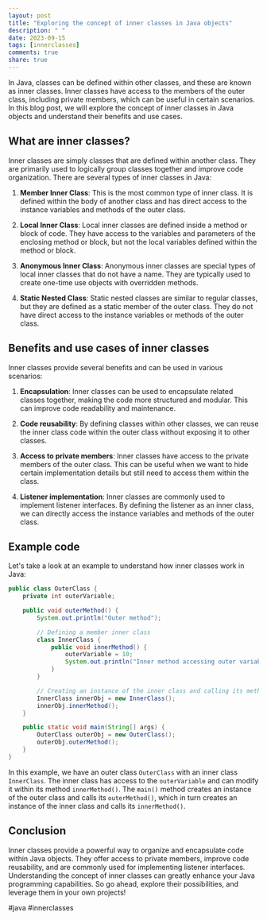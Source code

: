 ```yaml
---
layout: post
title: "Exploring the concept of inner classes in Java objects"
description: " "
date: 2023-09-15
tags: [innerclasses]
comments: true
share: true
---
```


In Java, classes can be defined within other classes, and these are known as inner classes. Inner classes have access to the members of the outer class, including private members, which can be useful in certain scenarios. In this blog post, we will explore the concept of inner classes in Java objects and understand their benefits and use cases.

## What are inner classes?

Inner classes are simply classes that are defined within another class. They are primarily used to logically group classes together and improve code organization. There are several types of inner classes in Java:

1. **Member Inner Class**: This is the most common type of inner class. It is defined within the body of another class and has direct access to the instance variables and methods of the outer class.

2. **Local Inner Class**: Local inner classes are defined inside a method or block of code. They have access to the variables and parameters of the enclosing method or block, but not the local variables defined within the method or block.

3. **Anonymous Inner Class**: Anonymous inner classes are special types of local inner classes that do not have a name. They are typically used to create one-time use objects with overridden methods.

4. **Static Nested Class**: Static nested classes are similar to regular classes, but they are defined as a static member of the outer class. They do not have direct access to the instance variables or methods of the outer class.

## Benefits and use cases of inner classes

Inner classes provide several benefits and can be used in various scenarios:

1. **Encapsulation**: Inner classes can be used to encapsulate related classes together, making the code more structured and modular. This can improve code readability and maintenance.

2. **Code reusability**: By defining classes within other classes, we can reuse the inner class code within the outer class without exposing it to other classes.

3. **Access to private members**: Inner classes have access to the private members of the outer class. This can be useful when we want to hide certain implementation details but still need to access them within the class.

4. **Listener implementation**: Inner classes are commonly used to implement listener interfaces. By defining the listener as an inner class, we can directly access the instance variables and methods of the outer class.

## Example code

Let's take a look at an example to understand how inner classes work in Java:

```java
public class OuterClass {
    private int outerVariable;

    public void outerMethod() {
        System.out.println("Outer method");

        // Defining a member inner class
        class InnerClass {
            public void innerMethod() {
                outerVariable = 10;
                System.out.println("Inner method accessing outer variable: " + outerVariable);
            }
        }

        // Creating an instance of the inner class and calling its method
        InnerClass innerObj = new InnerClass();
        innerObj.innerMethod();
    }

    public static void main(String[] args) {
        OuterClass outerObj = new OuterClass();
        outerObj.outerMethod();
    }
}
```

In this example, we have an outer class `OuterClass` with an inner class `InnerClass`. The inner class has access to the `outerVariable` and can modify it within its method `innerMethod()`. The `main()` method creates an instance of the outer class and calls its `outerMethod()`, which in turn creates an instance of the inner class and calls its `innerMethod()`.

## Conclusion

Inner classes provide a powerful way to organize and encapsulate code within Java objects. They offer access to private members, improve code reusability, and are commonly used for implementing listener interfaces. Understanding the concept of inner classes can greatly enhance your Java programming capabilities. So go ahead, explore their possibilities, and leverage them in your own projects!

#java #innerclasses